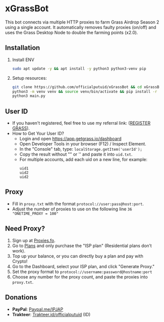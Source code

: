 # xGrassBot
This bot connects via multiple HTTP proxies to farm Grass Airdrop Season 2 using a single account. It automatically removes faulty proxies (on/off) and uses the Grass Desktop Node to double the farming points (x2.0).

## Installation

1. Install ENV
   ```bash
   sudo apt update -y && apt install -y python3 python3-venv pip
   ```

2. Setup resources:
   ```bash
   git clone https://github.com/officialputuid/xGrassBot && cd xGrassBot
   python3 -m venv venv && source venv/bin/activate && pip install -r requirements.txt
   python3 main.py
   ```

## User ID
- If you haven't registered, feel free to use my referral link: ([REGISTER GRASS](https://app.getgrass.io/register/?referralCode=rjztRGaBttAB6Cx)).
- How to Get Your User ID?
  - Login and open https://app.getgrass.io/dashboard
  - Open Developer Tools in your browser (F12) / Inspect Element.
  - In the "Console" tab, type:
   `localStorage.getItem('userId');`
  - Copy the result without "" or '' and paste it into `uid.txt`.
  - For multiple accounts, add each uid on a new line, for example:
       ```
     uid1
     uid2
     uid2
     ```

## Proxy  
- Fill in `proxy.txt` with the format `protocol://user:pass@host:port`.  
- Adjust the number of proxies to use on the following line `36 "ONETIME_PROXY = 100"`

## Need Proxy?
1. Sign up at [Proxies.fo](https://app.proxies.fo/ref/849ec384-ecb5-1151-b4a7-c99276bff848).
2. Go to [Plans](https://app.proxies.fo/plans) and only purchase the "ISP plan" (Residential plans don’t work).
3. Top up your balance, or you can directly buy a plan and pay with Crypto!
4. Go to the Dashboard, select your ISP plan, and click "Generate Proxy."
5. Set the proxy format to `protocol://username:password@hostname:port`
6. Choose any number for the proxy count, and paste the proxies into `proxy.txt`.

## Donations
- **PayPal**: [Paypal.me/IPJAP](https://www.paypal.com/paypalme/IPJAP)
- **Trakteer**: [Trakteer.id/officialputuid](https://trakteer.id/officialputuid) (ID)
